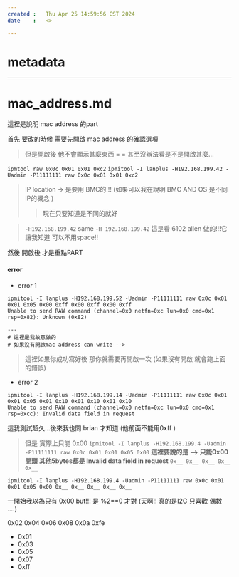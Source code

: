 ```yaml
---
created	:	Thu Apr 25 14:59:56 CST 2024
date	:	<>

---
```

# metadata


---
# mac_address.md

這裡是說明 mac address 的part

首先 要改的時候 需要先開啟 mac address 的確認選項

> 但是開啟後 他不會顯示甚麼東西 = = 甚至沒辦法看是不是開啟甚麼...

`ipmtool raw 0x0c 0x01 0x01 0xc2`
`ipmitool -I lanplus -H192.168.199.42 -Uadmin -P11111111 raw 0x0c 0x01 0x01 0xc2`
> IP location -> 是要用 BMC的!!! (如果可以我在說明 BMC AND OS 是不同IP的概念 )
>> 現在只要知道是不同的就好

> `-H192.168.199.42` same `-H 192.168.199.42` 這是看 6102 allen 做的!!!它讓我知道 可以不用space!!

然後 開啟後 才是重點PART

#### error ####
+ error 1
```
ipmitool -I lanplus -H192.168.199.52 -Uadmin -P11111111 raw 0x0c 0x01 0x01 0x05 0x00 0xff 0x00 0xff 0x00 0xff
Unable to send RAW command (channel=0x0 netfn=0xc lun=0x0 cmd=0x1 rsp=0x82): Unknown (0x82)

---
# 這裡是我故意做的
# 如果沒有開啟mac address can write -->
```
> 這裡如果你成功寫好後 那你就需要再開啟一次 (如果沒有開啟 就會跑上面的錯誤)

+ error 2
```
ipmitool -I lanplus -H192.168.199.14 -Uadmin -P11111111 raw 0x0c 0x01 0x01 0x05 0x01 0x10 0x01 0x10 0x01 0x10
Unable to send RAW command (channel=0x0 netfn=0xc lun=0x0 cmd=0x1 rsp=0xcc): Invalid data field in request
```
這我測試超久...後來我也問 brian 才知道 (他前面不能用0xff )
> 但是 實際上只能 0x00
`ipmitool -I lanplus -H192.168.199.4 -Uadmin -P11111111 raw 0x0c 0x01 0x01 0x05 0x00`
**這裡要說的是 --> 只能0x00 開頭 其他5bytes都是 Invalid data field in request**
`0x__ 0x__ 0x__ 0x__ 0x__`

`ipmitool -I lanplus -H192.168.199.4 -Uadmin -P11111111 raw 0x0c 0x01 0x01 0x05 0x00 0x__ 0x__ 0x__ 0x__ 0x__ `

一開始我以為只有 0x00
but!!!
是  %2==0 才對
(天啊!! 真的是I2C 只喜歡 偶數 ....)


0x02
0x04
0x06
0x08
0x0a
0xfe


- 0x01
- 0x03
- 0x05
- 0x07
- 0xff
